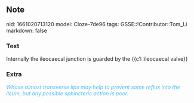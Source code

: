 ## Note
nid: 1661020713120
model: Cloze-7de96
tags: GSSE::!Contributor::Tom_Li
markdown: false

### Text
<div>
  Internally the ileocaecal junction is guarded by the
  {{c1::ileocaecal valve}}
</div>

### Extra
<div>
  <i><font color="#4FBCFF">Whose almost transverse</font></i>
  <i><font color="#4FBCFF">lips may help to prevent some reflux
  into the ileum, but</font></i> <i><font color="#4FBCFF">any
  possible sphincteric action is poor.</font></i>
</div>
